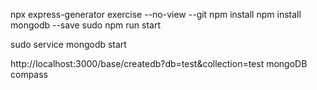 npx express-generator exercise --no-view --git
npm install
npm install mongodb --save
sudo npm run start

sudo service mongodb start


http://localhost:3000/base/createdb?db=test&collection=test
mongoDB compass